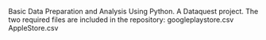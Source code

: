 Basic Data Preparation and Analysis Using Python. A Dataquest project. The two required files are included in the repository:
googleplaystore.csv
AppleStore.csv

